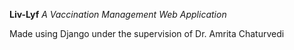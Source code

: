 **Liv-Lyf**
_A Vaccination Management Web Application_

Made using Django under the supervision of Dr. Amrita Chaturvedi 
